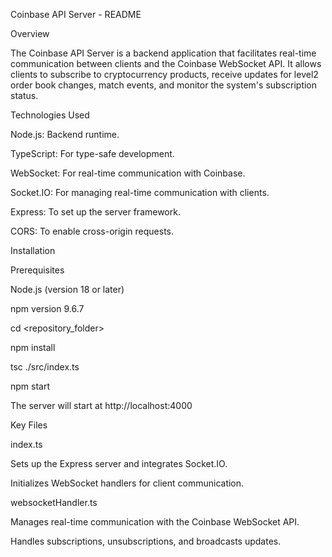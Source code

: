 Coinbase API Server - README

Overview

The Coinbase API Server is a backend application that facilitates real-time communication between clients and the Coinbase WebSocket API. It allows clients to subscribe to cryptocurrency products, receive updates for level2 order book changes, match events, and monitor the system's subscription status.


Technologies Used

Node.js: Backend runtime.

TypeScript: For type-safe development.

WebSocket: For real-time communication with Coinbase.

Socket.IO: For managing real-time communication with clients.

Express: To set up the server framework.

CORS: To enable cross-origin requests.


Installation

Prerequisites

Node.js (version 18 or later)

npm version 9.6.7

cd <repository_folder>

npm install

tsc ./src/index.ts

npm start

The server will start at http://localhost:4000


Key Files

index.ts

Sets up the Express server and integrates Socket.IO.

Initializes WebSocket handlers for client communication.

websocketHandler.ts

Manages real-time communication with the Coinbase WebSocket API.

Handles subscriptions, unsubscriptions, and broadcasts updates.